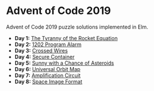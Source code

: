 # Advent of Code 2019

Advent of Code 2019 puzzle solutions implemented in Elm.

- **Day 1:** [The Tyranny of the Rocket Equation](docs/the-tyranny-of-the-rocket-equation/)
- **Day 2:** [1202 Program Alarm](docs/1202-program-alarm/)
- **Day 3:** [Crossed Wires](docs/crossed-wires/)
- **Day 4:** [Secure Container](docs/secure-container/)
- **Day 5:** [Sunny with a Chance of Asteroids](docs/sunny-with-a-chance-of-asteroids/)
- **Day 6:** [Universal Orbit Map](docs/universal-orbit-map/)
- **Day 7:** [Amplification Circuit](docs/amplification-circuit/)
- **Day 8:** [Space Image Format](docs/space-image-format/)
